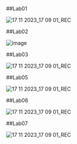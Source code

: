 ##Lab01

![17 11 2023_17 09 01_REC](https://github.com/Akash21009/Computer_Graphics_-CSE-333-IIID-/assets/108830659/7417ea7d-9a1f-4ee8-b868-6621911e67be)

##Lab02

![image](https://github.com/Akash21009/Computer_Graphics_-CSE-333-IIID-/assets/108830659/e31a92d1-8a51-40c6-975c-de6f2bbb82ca)

##Lab03

![17 11 2023_17 09 01_REC](https://github.com/Akash21009/Computer_Graphics_-CSE-333-IIID-/assets/108830659/7417ea7d-9a1f-4ee8-b868-6621911e67be)

##Lab05

![17 11 2023_17 09 01_REC](https://github.com/Akash21009/Computer_Graphics_-CSE-333-IIID-/assets/108830659/7417ea7d-9a1f-4ee8-b868-6621911e67be)

##Lab06

![17 11 2023_17 09 01_REC](https://github.com/Akash21009/Computer_Graphics_-CSE-333-IIID-/assets/108830659/7417ea7d-9a1f-4ee8-b868-6621911e67be)

##Lab07

![17 11 2023_17 09 01_REC](https://github.com/Akash21009/Computer_Graphics_-CSE-333-IIID-/assets/108830659/7417ea7d-9a1f-4ee8-b868-6621911e67be)

